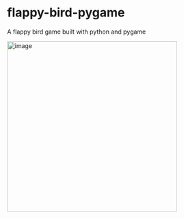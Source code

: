 # flappy-bird-pygame
A flappy bird game built with python and pygame

<img width="397" alt="image" src="https://github.com/unknown1924/flappy-bird-pygame/assets/31164566/d63d17e0-c089-42fa-8a66-09e8ad0deb6e">

